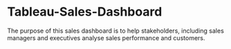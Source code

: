 # Tableau-Sales-Dashboard
The purpose of this sales dashboard is to help stakeholders, including sales managers and executives analyse sales performance and customers.
